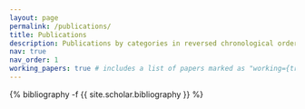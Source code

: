 ```yaml
---
layout: page
permalink: /publications/
title: Publications
description: Publications by categories in reversed chronological order
nav: true
nav_order: 1
working_papers: true # includes a list of papers marked as "working={true}"
---
```


<!-- _pages/publications.md -->

<div class="publications">
  
{% bibliography -f {{ site.scholar.bibliography }} %}

</div>
